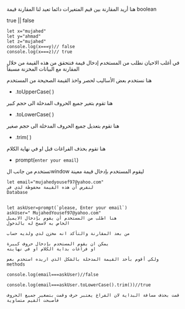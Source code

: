 
هنا أريد المقارنة بين قيم المتغيرات
دائما تعيد لنا المقارنة قيمة boolean

true || false

```
let x="mujahed"
let y="ahmad"
let z="mujahed"
console.log(x===y)// false
console.log(x===z)// true
```

في أغلب الاحيان نطلب من المستخدم إدخال قيمة
فنتحقق من هذه القيمة من خلال المقارنة مع البيانات المخزنة مسبقاً

هنا نستخدم بعض الأساليب لحصر واخذ القيمة الصحيحة من المستخدم

* .toUpperCase( )

هنا تقوم بتغير جميع الحروف المدخلة الى حجم كبير

* .toLowerCase( )

 هنا تقوم بتعديل جميع الحروف المدخلة الى حجم صغير

* .trim( )

 هنا تقوم بحذف الفراغات قبل او في نهاية الكلام  

* prompt(`enter your email`) 

تستخدم من جانب الwindow
ليقوم المستخدم بإدخال قيمة معينة 

```
let email="mujahedyousef97@yahoo.com"
لنفرض أن هذه القيمة محفوظة لدي في 
Database


let askUser=prompt(`please, Enter your email`)
askUser=" MujahedYousef97@yahoo.com"
هنا اطلب من المستخدم أن يقوم بإدخال الايميل 
الخاص به لاسمح له بالدخول 

من بعد المقارنة والتأكد انه مخزن لدي ولديه حساب 

يمكن ان يقوم المستخدم بإدخال حروف كبيرة 
او فراغات بداية الكلام او في نهايته 

ولكي أقوم بأخد القيمة المدخلة بالشكل الذي اريده استخدم بعض 
methods

console.log(email===askUser)//false

console.log(email===askUser.toLowerCase().trim())//true

قمت بحذف مسافة البداية لان الفراغ يعتبر حرف وقمت بتصغير جميع الحروف 
فأصبحت القيم متساوية 
```